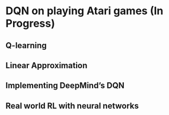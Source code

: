 <h1> DQN on playing Atari games (In Progress) </h1>
<h2>Q-learning</h2>
<h2>Linear Approximation</h2>
<h2>Implementing DeepMind’s DQN</h2>
<h2> Real world RL with neural networks</h2>
